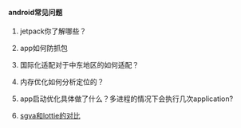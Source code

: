 #### android常见问题

1. jetpack你了解哪些？

2. app如何防抓包

3. 国际化适配对于中东地区的如何适配？

4. 内存优化如何分析定位的？

5. app启动优化具体做了什么？多进程的情况下会执行几次application? 

6. [sgva和lottie的对比](https://jfson.github.io/2018/01/08/41-anim/)